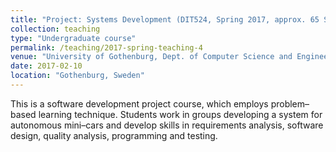 ```yaml
---
title: "Project: Systems Development (DIT524, Spring 2017, approx. 65 Students)"
collection: teaching
type: "Undergraduate course"
permalink: /teaching/2017-spring-teaching-4
venue: "University of Gothenburg, Dept. of Computer Science and Engineering (SEM Bachelor Program)"
date: 2017-02-10
location: "Gothenburg, Sweden"
---
```

This is a software development project course, which employs problem–based learning technique. Students work in groups developing a system for autonomous mini–cars and develop skills in requirements analysis, software design, quality analysis, programming and testing.
